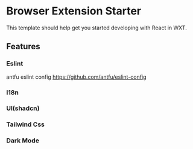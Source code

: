 # Browser Extension Starter

This template should help get you started developing with React in WXT.

## Features

### Eslint
antfu eslint config https://github.com/antfu/eslint-config

### I18n

### UI(shadcn)

### Tailwind Css

### Dark Mode
